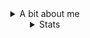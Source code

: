 <div align="center">
  <details>
    <summary>A bit about me</summary>
    <h4>
      look at my <a href="https://zerocool.nekoweb.org">website</a> !!
      she/they/it/pup + any neos</br>
      My Discord is: <code>z3roco01</code></br>
      I like low level programming in c and assembly and some java.
    </h4>
  </details>
  
  <details>
    <summary>Stats</summary>
    <img src="https://komarev.com/ghpvc/?username=z3roco01&color=brightgreen&style=flat-square"> </br></br>
    <img src="https://github-readme-stats.vercel.app/api?username=z3roco01&show_icons=true&theme=transparent" width=350>
    <img src="https://github-readme-stats.vercel.app/api/top-langs/?username=z3roco01&layout=compact&theme=transparent" width=350>
  </details>
  <br>
</div>
